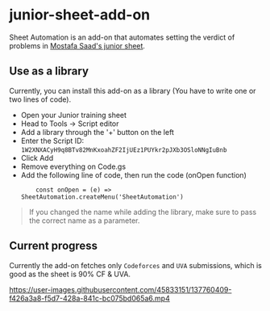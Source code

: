# junior-sheet-add-on
Sheet Automation is an add-on that automates setting the verdict of problems in [Mostafa Saad's junior sheet](https://docs.google.com/spreadsheets/d/1iJZWP2nS_OB3kCTjq8L6TrJJ4o-5lhxDOyTaocSYc-k/).

## Use as a library
Currently, you can install this add-on as a library (You have to write one or two lines of code).
- Open your Junior training sheet 
- Head to Tools -> Script editor
- Add a library through the '+' button on the left
- Enter the Script ID: `1W2XNXACyH9q8BTv82MnKxoahZF2IjUEz1PUYkr2pJXb3OSloNNgIuBnb`
- Click Add
- Remove everything on Code.gs
- Add the following line of code, then run the code (onOpen function)
  ```
      const onOpen = (e) => SheetAutomation.createMenu('SheetAutomation')
  ```
> If you changed the name while adding the library, make sure to pass the correct name as a parameter.

## Current progress
Currently the add-on fetches only `Codeforces` and `UVA` submissions, which is good as the sheet is 90% CF & UVA.


https://user-images.githubusercontent.com/45833151/137760409-f426a3a8-f5d7-428a-841c-bc075bd065a6.mp4
